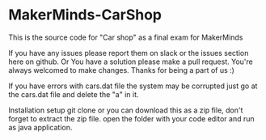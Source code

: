 # MakerMinds-CarShop
This is the source code for "Car shop" as a final exam for MakerMinds

If you have any issues please report them on slack or the issues section here on github. Or You have a solution please make a pull request. You're always welcomed to make changes.
Thanks for being a part of us :) 



If you have errors with cars.dat file the system may be corrupted just go at the cars.dat file and delete the "a" in it.


Installation setup
git clone <this repo> or you can download this as a zip file, don't forget to extract the zip file.
  open the folder with your code editor and run as java application.
